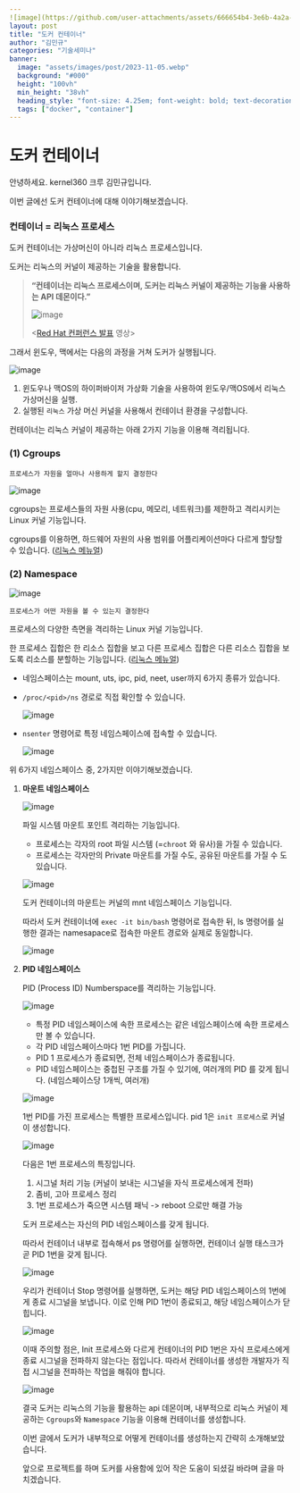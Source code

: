 ```yaml
---
![image](https://github.com/user-attachments/assets/666654b4-3e6b-4a2a-aed7-eeeaf898391a)---
layout: post
title: "도커 컨테이너"
author: "김민규"
categories: "기술세미나"
banner:
  image: "assets/images/post/2023-11-05.webp"
  background: "#000"
  height: "100vh"
  min_height: "38vh"
  heading_style: "font-size: 4.25em; font-weight: bold; text-decoration: underline"
  tags: ["docker", "container"]
---
```


# 도커 컨테이너

안녕하세요. kernel360 크루 김민규입니다.

이번 글에선 도커 컨테이너에 대해 이야기해보겠습니다.

### 컨테이너 = 리눅스 프로세스

도커 컨테이너는 가상머신이 아니라 리눅스 프로세스입니다.

도커는 리눅스의 커널이 제공하는 기술을 활용합니다. 

> **“컨테이너는 리눅스 프로세스이며, 도커는 리눅스 커널이 제공하는 기능을 사용하는 API 데몬이다.”**
> 
> 
> ![image](https://github.com/user-attachments/assets/1cb93685-e219-476f-af18-3f2413ddfa6f)
>
> <[Red Hat 컨퍼런스 발표](https://www.youtube.com/watch?v=KawKGsLR1V8&list=PLRG5QO3z4WLSElnCHCX5TyiJpSU4AV_Hr) 영상>
> 

그래서 윈도우, 맥에서는 다음의 과정을 거쳐 도커가 실행됩니다.

![image](https://github.com/user-attachments/assets/1caf93d4-20ef-4d80-aec4-ab6231c1ec1d)

1. 윈도우나 맥OS의 하이퍼바이저 가상화 기술을 사용하여 윈도우/맥OS에서 리눅스 가상머신을 실행.
2. 실행된 `리눅스` 가상 머신 커널을 사용해서 컨테이너 환경을 구성합니다.

컨테이너는 리눅스 커널이 제공하는 아래 2가지 기능을 이용해 격리됩니다.

### (1) Cgroups

`프로세스가 자원을 얼마나 사용하게 할지 결정한다` 

![image](https://github.com/user-attachments/assets/24d36e65-f975-4b50-af44-9080afca7e89)

cgroups는 프로세스들의 자원 사용(cpu, 메모리, 네트워크)를 제한하고 격리시키는 Linux 커널 기능입니다. 

cgroups를 이용하면, 하드웨어 자원의 사용 범위를 어플리케이션마다 다르게 할당할 수 있습니다. ([리눅스 메뉴얼](https://man7.org/linux/man-pages/man7/cgroups.7.html))

### (2) Namespace

![image](https://github.com/user-attachments/assets/4d9efcd5-9df9-49c2-af68-1fc6b6dda5c8)

`프로세스가 어떤 자원을 볼 수 있는지 결정한다`

프로세스의 다양한 측면을 격리하는 Linux 커널 기능입니다.

한 프로세스 집합은 한 리소스 집합을 보고 다른 프로세스 집합은 다른 리소스 집합을 보도록 리소스를 분할하는 기능입니다. ([리눅스 메뉴얼](https://man7.org/linux/man-pages/man7/namespaces.7.html))

- 네임스페이스는 mount, uts, ipc, pid, neet, user까지 6가지 종류가 있습니다.
- `/proc/<pid>/ns` 경로로 직접 확인할 수 있습니다.
    
    ![image](https://github.com/user-attachments/assets/b6dcdf6e-8534-478c-81db-d18a915c87fc)

- `nsenter` 명령어로 특정 네임스페이스에 접속할 수 있습니다.
    
    ![image](https://github.com/user-attachments/assets/6b7c163b-8222-4b9a-8fa2-1508143ee7ce)

위 6가지 네임스페이스 중, 2가지만 이야기해보겠습니다.

1. **마운트 네임스페이스**
    
    ![image](https://github.com/user-attachments/assets/a6db3781-27f1-48b6-bd7e-549738de7d55)

    파일 시스템 마운트 포인트 격리하는 기능입니다.
    
    - 프로세스는 각자의 root 파일 시스템 (=`chroot` 와 유사)을 가질 수 있습니다.
    - 프로세스는 각자만의 Private 마운트를 가질 수도, 공유된 마운트를 가질 수 도 있습니다.
    
    ![image](https://github.com/user-attachments/assets/8e9be0e5-af17-45f4-9bd1-12fd991e58d2)

    도커 컨테이너의 마운트는 커널의 mnt 네임스페이스 기능입니다.
    
    따라서 도커 컨테이너에 `exec -it bin/bash`  명령어로 접속한 뒤, ls 명령어를 실행한 결과는 namesapace로 접속한 마운트 경로와 실제로 동일합니다.
    
    ![image](https://github.com/user-attachments/assets/e93db006-b3dd-49be-add5-26e2c0e5d203)

2. **PID 네임스페이스**
    
    PID (Process ID) Numberspace를 격리하는 기능입니다.
    
    ![image](https://github.com/user-attachments/assets/ec59b83f-8c8e-436e-b164-0b158875eabb)

    - 특정 PID 네임스페이스에 속한 프로세스는 같은 네임스페이스에 속한 프로세스만 볼 수 있습니다.
    - 각 PID 네임스페이스마다 1번 PID를 가집니다.
    - PID 1 프로세스가 종료되면, 전체 네임스페이스가 종료됩니다.
    - PID 네임스페이스는 중첩된 구조를 가질 수 있기에, 여러개의 PID 를 갖게 됩니다. (네임스페이스당 1개씩, 여러개)
        
     ![image](https://github.com/user-attachments/assets/0629994f-f1ce-4011-b24b-084dfc99c64c)

    
    1번 PID를 가진 프로세스는 특별한 프로세스입니다. pid 1은 `init 프로세스`로 커널이 생성합니다.
    
    ![image](https://github.com/user-attachments/assets/5cbe3104-6a1a-4358-9a3e-a0c82c7e714d)

    다음은 1번 프로세스의 특징입니다.
    
    1. 시그널 처리 기능 (커널이 보내는 시그널을 자식 프로세스에게 전파)
    2. 좀비, 고아 프로세스 정리
    3. 1번 프로세스가 죽으면 시스템 패닉 -> reboot 으로만 해결 가능
    
    도커 프로세스는 자신의 PID 네임스페이스를 갖게 됩니다.
    
    따라서 컨테이너 내부로 접속해서 ps 명령어를 실행하면, 컨테이너 실행 태스크가 곧 PID 1번을 갖게 됩니다.
    
    ![image](https://github.com/user-attachments/assets/c93ed973-689f-4744-8ffa-fe5b28f31022)

    우리가 컨테이너 Stop 명령어를 실행하면, 도커는 해당 PID 네임스페이스의 1번에게 종료 시그널을 보냅니다. 이로 인해 PID 1번이 종료되고, 해당 네임스페이스가 닫힙니다.
    
    ![image](https://github.com/user-attachments/assets/882bc866-60c5-4038-b27b-9832b33a7f3a)

    이때 주의할 점은, Init 프로세스와 다르게 컨테이너의 PID 1번은 자식 프로세스에게 종료 시그널을 전파하지 않는다는 점입니다. 따라서 컨테이너를 생성한 개발자가 직접 시그널을 전파하는 작업을 해줘야 합니다.
    
    ![image](https://github.com/user-attachments/assets/db6de3d3-95c7-4730-8e9f-d9ab73f7ac66)

    결국 도커는 리눅스의 기능을 활용하는 api 데몬이며, 내부적으로 리눅스 커널이 제공하는 `Cgroups`와 `Namespace` 기능을 이용해 컨테이너를 생성합니다.
    
    이번 글에서 도커가 내부적으로 어떻게 컨테이너를 생성하는지 간략히 소개해보았습니다.
    
    앞으로 프로젝트를 하며 도커를 사용함에 있어 작은 도움이 되셨길 바라며 글을 마치겠습니다.

